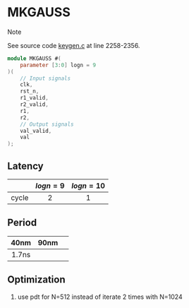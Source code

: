 # MKGAUSS

> [!NOTE]  
> See source code [keygen.c](/software/keygen.c#L2258) at line 2258-2356.


``` verilog
module MKGAUSS #(
    parameter [3:0] logn = 9
)( 
    // Input signals
    clk,
    rst_n,
    r1_valid,
    r2_valid,
    r1,
    r2,
    // Output signals
    val_valid,
    val
);
```

## Latency
|       | $logn=9$ | $logn=10$ |
|:------|:--------:|:---------:|
| cycle |     2    |     1     |

## Period
| 40nm  | 90nm  |       |
|:-----:|:-----:|:-----:|
| 1.7ns |       |       |

## Optimization
1. use pdt for N=512 instead of iterate 2 times with N=1024